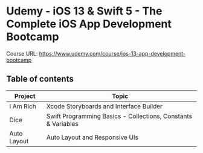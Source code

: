 # Udemy - iOS 13 & Swift 5 - The Complete iOS App Development Bootcamp

Course URL: <https://www.udemy.com/course/ios-13-app-development-bootcamp>

## Table of contents

| Project     | Topic                                                         |
| ----------- | ------------------------------------------------------------- |
| I Am Rich   | Xcode Storyboards and Interface Builder                       |
| Dice        | Swift Programming Basics - Collections, Constants & Variables |
| Auto Layout | Auto Layout and Responsive UIs                                |
